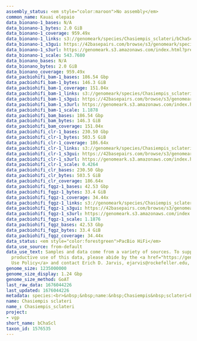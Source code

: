 ```yaml
---
assembly_status: <em style="color:maroon">No assembly</em>
common_name: Kauai elepaio
data_bionano-1_bases: N/A
data_bionano-1_bytes: 2.0 GiB
data_bionano-1_coverage: 959.49x
data_bionano-1_links: s3://genomeark/species/Chasiempis_sclateri/bChaScl1/genomic_data/bionano/<br>
data_bionano-1_s3gui: https://42basepairs.com/browse/s3/genomeark/species/Chasiempis_sclateri/bChaScl1/genomic_data/bionano/
data_bionano-1_s3url: https://genomeark.s3.amazonaws.com/index.html?prefix=species/Chasiempis_sclateri/bChaScl1/genomic_data/bionano/
data_bionano-1_scale: 543.7680
data_bionano_bases: N/A
data_bionano_bytes: 2.0 GiB
data_bionano_coverage: 959.49x
data_pacbiohifi_bam-1_bases: 186.54 Gbp
data_pacbiohifi_bam-1_bytes: 146.3 GiB
data_pacbiohifi_bam-1_coverage: 151.04x
data_pacbiohifi_bam-1_links: s3://genomeark/species/Chasiempis_sclateri/bChaScl1/genomic_data/pacbio_hifi/<br>
data_pacbiohifi_bam-1_s3gui: https://42basepairs.com/browse/s3/genomeark/species/Chasiempis_sclateri/bChaScl1/genomic_data/pacbio_hifi/
data_pacbiohifi_bam-1_s3url: https://genomeark.s3.amazonaws.com/index.html?prefix=species/Chasiempis_sclateri/bChaScl1/genomic_data/pacbio_hifi/
data_pacbiohifi_bam-1_scale: 1.1878
data_pacbiohifi_bam_bases: 186.54 Gbp
data_pacbiohifi_bam_bytes: 146.3 GiB
data_pacbiohifi_bam_coverage: 151.04x
data_pacbiohifi_clr-1_bases: 230.50 Gbp
data_pacbiohifi_clr-1_bytes: 503.5 GiB
data_pacbiohifi_clr-1_coverage: 186.64x
data_pacbiohifi_clr-1_links: s3://genomeark/species/Chasiempis_sclateri/bChaScl1/genomic_data/pacbio_hifi/<br>
data_pacbiohifi_clr-1_s3gui: https://42basepairs.com/browse/s3/genomeark/species/Chasiempis_sclateri/bChaScl1/genomic_data/pacbio_hifi/
data_pacbiohifi_clr-1_s3url: https://genomeark.s3.amazonaws.com/index.html?prefix=species/Chasiempis_sclateri/bChaScl1/genomic_data/pacbio_hifi/
data_pacbiohifi_clr-1_scale: 0.4264
data_pacbiohifi_clr_bases: 230.50 Gbp
data_pacbiohifi_clr_bytes: 503.5 GiB
data_pacbiohifi_clr_coverage: 186.64x
data_pacbiohifi_fqgz-1_bases: 42.53 Gbp
data_pacbiohifi_fqgz-1_bytes: 33.4 GiB
data_pacbiohifi_fqgz-1_coverage: 34.44x
data_pacbiohifi_fqgz-1_links: s3://genomeark/species/Chasiempis_sclateri/bChaScl1/genomic_data/pacbio_hifi/<br>
data_pacbiohifi_fqgz-1_s3gui: https://42basepairs.com/browse/s3/genomeark/species/Chasiempis_sclateri/bChaScl1/genomic_data/pacbio_hifi/
data_pacbiohifi_fqgz-1_s3url: https://genomeark.s3.amazonaws.com/index.html?prefix=species/Chasiempis_sclateri/bChaScl1/genomic_data/pacbio_hifi/
data_pacbiohifi_fqgz-1_scale: 1.1876
data_pacbiohifi_fqgz_bases: 42.53 Gbp
data_pacbiohifi_fqgz_bytes: 33.4 GiB
data_pacbiohifi_fqgz_coverage: 34.44x
data_status: <em style="color:forestgreen">PacBio HiFi</em>
data_use_source: from-default
data_use_text: Samples and data come from a variety of sources. To support fair and
  productive use of this data, please abide by the <a href="https://genome10k.soe.ucsc.edu/data-use-policies/">Data
  Use Policy</a> and contact Erich D. Jarvis, ejarvis@rockefeller.edu, with any questions.
genome_size: 1235000000
genome_size_display: 1.24 Gbp
genome_size_method: GoAT
last_raw_data: 1676044226
last_updated: 1676044226
metadata: species:<br>&nbsp;&nbsp;name:&nbsp;Chasiempis&nbsp;sclateri<br>&nbsp;&nbsp;individuals:<br>&nbsp;&nbsp;-&nbsp;short_name:&nbsp;bChaScl1<br>&nbsp;&nbsp;short_name:&nbsp;bChaScl<br>&nbsp;&nbsp;taxon_id:&nbsp;1576535<br>&nbsp;&nbsp;common_name:&nbsp;Kauai&nbsp;elepaio<br>&nbsp;&nbsp;genome_size:&nbsp;1235000000<br>&nbsp;&nbsp;genome_size_method:&nbsp;GoAT<br>&nbsp;&nbsp;order:<br>&nbsp;&nbsp;&nbsp;&nbsp;name:&nbsp;Passeriformes<br>&nbsp;&nbsp;family:<br>&nbsp;&nbsp;&nbsp;&nbsp;name:&nbsp;Monarchidae<br>&nbsp;&nbsp;project:&nbsp;[&nbsp;vgp&nbsp;]<br>
name: Chasiempis sclateri
name_: Chasiempis_sclateri
project:
- vgp
short_name: bChaScl
taxon_id: 1576535
---
```


